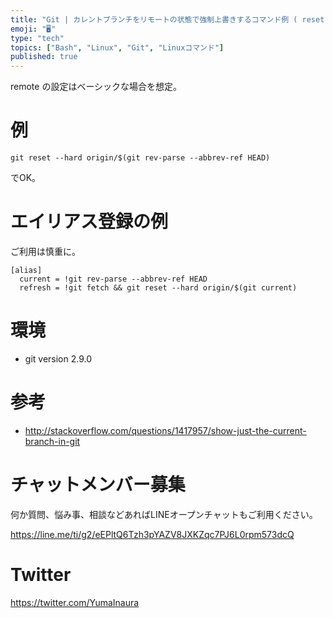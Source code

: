 ```yaml
---
title: "Git | カレントブランチをリモートの状態で強制上書きするコマンド例 ( reset --hard を手軽におこなう )"
emoji: "🖥"
type: "tech"
topics: ["Bash", "Linux", "Git", "Linuxコマンド"]
published: true
---
```


remote の設定はベーシックな場合を想定。

# 例

```
git reset --hard origin/$(git rev-parse --abbrev-ref HEAD)
```

でOK。

# エイリアス登録の例

ご利用は慎重に。

```bash:~/.gitconfig
[alias]
  current = !git rev-parse --abbrev-ref HEAD
  refresh = !git fetch && git reset --hard origin/$(git current)
```

# 環境

- git version 2.9.0

# 参考

- http://stackoverflow.com/questions/1417957/show-just-the-current-branch-in-git








<!-- Update From Qiita API -->

# チャットメンバー募集


何か質問、悩み事、相談などあればLINEオープンチャットもご利用ください。

https://line.me/ti/g2/eEPltQ6Tzh3pYAZV8JXKZqc7PJ6L0rpm573dcQ





# Twitter


https://twitter.com/YumaInaura


<!-- Update From Qiita API -->


